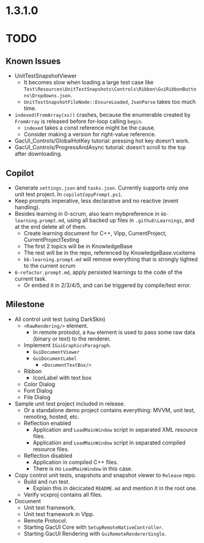 # 1.3.1.0

# TODO

## Known Issues

- UnitTestSnapshotViewer
  - It becomes slow when loading a large test case like `Test\Resources\UnitTestSnapshots\Controls\Ribbon\GuiRibbonButtons\Dropdowns.json`.
  - `UnitTestSnapshotFileNode::EnsureLoaded`, `JsonParse` takes too much time.
- `indexed(FromArray(xs))` crashes, because the enumerable created by `FromArray` is released before for-loop calling `begin`.
  - `indexed` takes a const reference might be the cause.
  - Consider making a version for right-value reference.
- GacUI_Controls/GlobalHotKey tutorial: pressing hot key doesn't work.
- GacUI_Controls/ProgressAndAsync tutorial: doesn't scroll to the top after downloading.

## Copilot

- Generate `settings.json` and `tasks.json`. Currently supports only one unit test project. In `copilotCopyPrompt.ps1`.
- Keep prompts imperative, less declarative and no reactive (event handling).
- Besides learning in 0-scrum, also learn mybpreference in `kb-learning.prompt.md`, using all backed up files in `.github\Learnings`, and at the end delete all of them.
  - Create learning document for C++, Vlpp, CurrentProject, CurrentProjectTesting
  - The first 2 topics will be in KnowledgeBase
  - The rest will be in the repo, referenced by KnowledgeBase.vcxitems
  - `kb-learning.prompt.md` will remove everything that is strongly tighted to the current scrum
- `6-refactor.prompt.md`, apply persisted learnings to the code of the current task.
  - Or embed it in 2/3/4/5, and can be triggered by compile/test error.

## Milestone

- All control unit test (using DarkSkin)
  - `<RawRendering/>` element.
    - In remote protodol, a `Raw` element is used to pass some raw data (binary or text) to the renderer.
  - Implement `IGuiGraphicsParagraph`.
    - `GuiDocumentViewer`
    - `GuiDocumentLabel`
      - `<DocumentTextBox/>`
  - Ribbon
    - IconLabel with text box
  - Color Dialog
  - Font Dialog
  - File Dialog
- Sample unit test project included in release.
  - Or a standalone demo project contains everything: MVVM, unit test, remoting, hosted, etc.
  - Reflection enabled
    - Application and `LoadMainWindow` script in separated XML resource files.
    - Application and `LoadMainWindow` script in separated compiled resource files.
  - Reflection disabled
    - Application in compiled C++ files.
    - There is no `LoadMainWindow` in this case.
- Copy control unit tests, snapshots and snapshot viewer to `Release` repo.
  - Build and run test.
    - Explain this in decicated `README.md` and mention it in the root one.
  - Verify vcxproj contains all files.
- Document
  - Unit test framework.
  - Unit test framework in Vlpp.
  - Remote Protocol.
  - Starting GacUI Core with `SetupRemoteNativeController`.
  - Starting GacUI Rendering with `GuiRemoteRendererSingle`.
